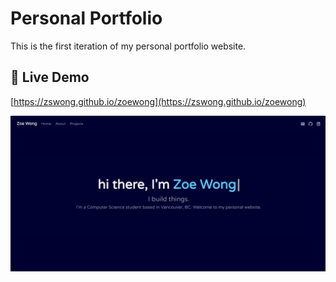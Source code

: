 # Personal Portfolio
This is the first iteration of my personal portfolio website. 

## 🔗 Live Demo  
[https://zswong.github.io/zoewong](https://zswong.github.io/zoewong)

![Portfolio Screenshot](public/assets/portfolio.png)

